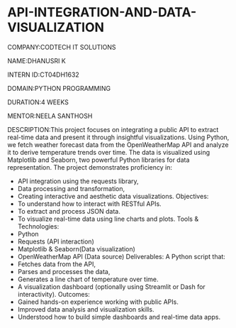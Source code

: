 # API-INTEGRATION-AND-DATA-VISUALIZATION

COMPANY:CODTECH IT SOLUTIONS

NAME:DHANUSRI K

INTERN ID:CT04DH1632

DOMAIN:PYTHON PROGRAMMING

DURATION:4 WEEKS

MENTOR:NEELA SANTHOSH

DESCRIPTION:This project focuses on integrating a public API to extract real-time data and present it through insightful visualizations. Using Python, we fetch weather forecast data from the OpenWeatherMap API and analyze it to derive temperature trends over time. The data is visualized using Matplotlib and Seaborn, two powerful Python libraries for data representation.
The project demonstrates proficiency in:
* API integration using the requests library,
* Data processing and transformation,
* Creating interactive and aesthetic data visualizations.
Objectives:
* To understand how to interact with RESTful APIs.
* To extract and process JSON data.
* To visualize real-time data using line charts and plots.
Tools & Technologies:
* Python
* Requests (API interaction)
* Matplotlib & Seaborn(Data visualization)
* OpenWeatherMap API (Data source)
Deliverables:
A Python script that:
* Fetches data from the API,
* Parses and processes the data,
* Generates a line chart of temperature over time.
* A visualization dashboard (optionally using Streamlit or Dash for interactivity).
Outcomes:
* Gained hands-on experience working with public APIs.
* Improved data analysis and visualization skills.
* Understood how to build simple dashboards and real-time data apps.

